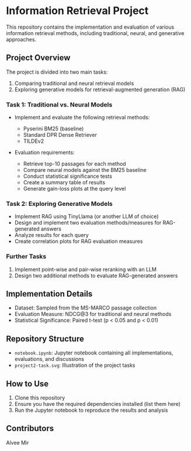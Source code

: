 # Information Retrieval Project

This repository contains the implementation and evaluation of various information retrieval methods, including traditional, neural, and generative approaches.

## Project Overview

The project is divided into two main tasks:

1. Comparing traditional and neural retrieval models
2. Exploring generative models for retrieval-augmented generation (RAG)

### Task 1: Traditional vs. Neural Models

- Implement and evaluate the following retrieval methods:
  - Pyserini BM25 (baseline)
  - Standard DPR Dense Retriever
  - TILDEv2

- Evaluation requirements:
  - Retrieve top-10 passages for each method
  - Compare neural models against the BM25 baseline
  - Conduct statistical significance tests
  - Create a summary table of results
  - Generate gain-loss plots at the query level

### Task 2: Exploring Generative Models

- Implement RAG using TinyLlama (or another LLM of choice)
- Design and implement two evaluation methods/measures for RAG-generated answers
- Analyze results for each query
- Create correlation plots for RAG evaluation measures

### Further Tasks

1. Implement point-wise and pair-wise reranking with an LLM
2. Design two additional methods to evaluate RAG-generated answers

## Implementation Details

- Dataset: Sampled from the MS-MARCO passage collection
- Evaluation Measure: NDCG@3 for traditional and neural methods
- Statistical Significance: Paired t-test (p < 0.05 and p < 0.01)

## Repository Structure

- `notebook.ipynb`: Jupyter notebook containing all implementations, evaluations, and discussions
- `project2-task.svg`: Illustration of the project tasks

## How to Use

1. Clone this repository
2. Ensure you have the required dependencies installed (list them here)
3. Run the Jupyter notebook to reproduce the results and analysis



## Contributors

Alvee Mir
